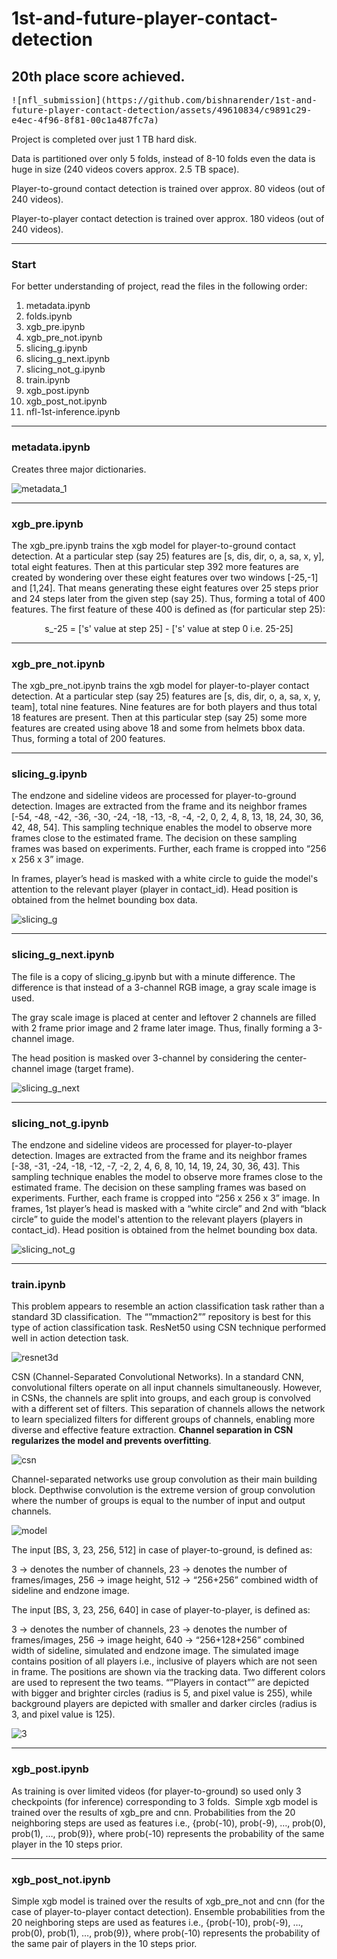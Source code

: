 # 1st-and-future-player-contact-detection
## 20th place score achieved.
<kbd>
![nfl_submission](https://github.com/bishnarender/1st-and-future-player-contact-detection/assets/49610834/c9891c29-e4ec-4f96-8f81-00c1a487fc7a)
</kbd>

Project is completed over just 1 TB hard disk. 

Data is partitioned over only 5 folds, instead of 8-10 folds even the data is huge in size (240 videos covers approx. 2.5 TB space).

Player-to-ground contact detection is trained over approx. 80 videos (out of 240 videos). 

Player-to-player contact detection is trained over approx. 180 videos (out of 240 videos).

-----

### Start 
For better understanding of project, read the files in the following order:
1. metadata.ipynb 
2. folds.ipynb
3. xgb_pre.ipynb
4. xgb_pre_not.ipynb
5. slicing_g.ipynb
6. slicing_g_next.ipynb
7. slicing_not_g.ipynb
8. train.ipynb
9. xgb_post.ipynb
10. xgb_post_not.ipynb
11. nfl-1st-inference.ipynb

-----

### metadata.ipynb 
Creates three major dictionaries.

![metadata_1](https://github.com/bishnarender/1st-and-future-player-contact-detection/assets/49610834/4cf824f9-10f5-4292-8fd7-01c32cca8bf8)

-----

### xgb_pre.ipynb
The xgb_pre.ipynb trains the xgb model for player-to-ground contact detection. At a particular step (say 25) features are [s, dis, dir, o, a, sa, x, y], total eight features. Then at this particular step 392 more features are created by wondering over these eight features over two windows [-25,-1] and [1,24]. That means generating these eight features over 25 steps prior and 24 steps later from the given step (say 25). Thus, forming a total of 400 features. The first feature of these 400 is defined as (for particular step 25):

<p align="center">s_-25 = ['s' value at step 25] - ['s' value at step 0 i.e. 25-25]</p>

-----

### xgb_pre_not.ipynb
The xgb_pre_not.ipynb trains the xgb model for player-to-player contact detection. At a particular step (say 25) features are [s, dis, dir, o, a, sa, x, y, team], total nine features. Nine features are for both players and thus total 18 features are present. Then at this particular step (say 25) some more features are created using above 18 and some from helmets bbox data. Thus, forming a total of 200 features.

-----

### slicing_g.ipynb
The endzone and sideline videos are processed for player-to-ground detection. Images are extracted from the frame and its neighbor frames [-54, -48, -42, -36, -30, -24, -18, -13, -8, -4, -2, 0, 2, 4, 8, 13, 18, 24, 30, 36, 42, 48, 54]. This sampling technique enables the model to observe more frames close to the estimated frame. The decision on these sampling frames was based on experiments. Further, each frame is cropped into “256 x 256 x 3” image.

In frames, player’s head is masked with a white circle to guide the model's attention to the relevant player (player in contact_id). Head position is obtained from the helmet bounding box data.

![slicing_g](https://github.com/bishnarender/1st-and-future-player-contact-detection/assets/49610834/2c5b2f93-c663-4885-b388-7eb3aec02356)

-----

### slicing_g_next.ipynb
The file is a copy of slicing_g.ipynb but with a minute difference. The difference is that instead of a 3-channel RGB image, a gray scale image is used.  

The gray scale image is placed at center and leftover 2 channels are filled with 2 frame prior image and 2 frame later image. Thus, finally forming a 3-channel image.

The head position is masked over 3-channel by considering the center-channel image (target frame).

![slicing_g_next](https://github.com/bishnarender/1st-and-future-player-contact-detection/assets/49610834/2e07e216-d384-4f43-bc00-861caa41fcf6)

-----

### slicing_not_g.ipynb
The endzone and sideline videos are processed for player-to-player detection. Images are extracted from the frame and its neighbor frames [-38, -31, -24, -18, -12, -7, -2, 2, 4, 6, 8, 10, 14, 19, 24, 30, 36, 43]. This sampling technique enables the model to observe more frames close to the estimated frame. The decision on these sampling frames was based on experiments. Further, each frame is cropped into “256 x 256 x 3” image.
In frames, 1st player’s head is masked with a “white circle” and 2nd with “black circle” to guide the model's attention to the relevant players (players in contact_id). Head position is obtained from the helmet bounding box data.

![slicing_not_g](https://github.com/bishnarender/1st-and-future-player-contact-detection/assets/49610834/62709945-38d8-4adb-898e-9a6369d904e1)

-----

### train.ipynb
This problem appears to resemble an action classification task rather than a standard 3D classification.  The “”mmaction2”” repository is best for this type of action classification task. ResNet50 using CSN technique performed well in action detection task.

![resnet3d](https://github.com/bishnarender/1st-and-future-player-contact-detection/assets/49610834/623dc272-9116-4f06-8630-c0a0481ab4d2)

CSN (Channel-Separated Convolutional Networks). In a standard CNN, convolutional filters operate on all input channels simultaneously. However, in CSNs, the channels are split into groups, and each group is convolved with a different set of filters. This separation of channels allows the network to learn specialized filters for different groups of channels, enabling more diverse and effective feature extraction. <b>Channel separation in CSN regularizes the model and prevents overfitting</b>.

![csn](https://github.com/bishnarender/1st-and-future-player-contact-detection/assets/49610834/e01fb0ad-05b1-46fb-913a-be4ae1ca1578)

Channel-separated networks use group convolution as their main building block. Depthwise convolution is the extreme version of group convolution where the number of groups is equal to the number of input and output channels. 

![model](https://github.com/bishnarender/1st-and-future-player-contact-detection/assets/49610834/63b7d70b-cc4e-42d1-91ed-ce973921e6cf)

The input [BS, 3, 23, 256, 512] in case of player-to-ground, is defined as:

3 -> denotes the number of channels, 23 -> denotes the number of frames/images, 256 -> image height, 512 -> “256+256” combined width of sideline and endzone image.

The input [BS, 3, 23, 256, 640] in case of player-to-player, is defined as:

3 -> denotes the number of channels, 23 -> denotes the number of frames/images, 256 -> image height, 640 -> “256+128+256” combined width of sideline, simulated and endzone image. The simulated image contains position of all players i.e., inclusive of players which are not seen in frame. The positions are shown via the tracking data. Two different colors are used to represent the two teams. “”Players in contact”” are depicted with bigger and brighter circles (radius is 5, and pixel value is 255), while background players are depicted with smaller and darker circles (radius is 3, and pixel value is 125).

![3](https://github.com/bishnarender/1st-and-future-player-contact-detection/assets/49610834/ab5bf626-3d2f-4324-a73e-57692455f2ea)

-----

### xgb_post.ipynb
As training is over limited videos (for player-to-ground) so used only 3 checkpoints (for inference) corresponding to 3 folds.  Simple xgb model is trained over the results of xgb_pre and cnn. Probabilities from the 20 neighboring steps are used as features i.e., {prob(-10), prob(-9), …, prob(0), prob(1), …, prob(9)}, where prob(-10) represents the probability of the same player in the 10 steps prior.

-----

### xgb_post_not.ipynb
Simple xgb model is trained over the results of xgb_pre_not and cnn (for the case of player-to-player contact detection). Ensemble probabilities from the 20 neighboring steps are used as features i.e., {prob(-10), prob(-9), …, prob(0), prob(1), …, prob(9)}, where prob(-10) represents the probability of the same pair of players in the 10 steps prior.
